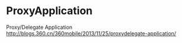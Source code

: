 # ProxyApplication
Proxy/Delegate Application
http://blogs.360.cn/360mobile/2013/11/25/proxydelegate-application/
